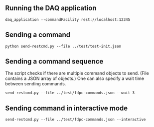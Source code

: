 ## Running the DAQ application
    daq_application --commandFacility rest://localhost:12345

## Sending a command
    python send-restcmd.py --file ../test/test-init.json

## Sending a command sequence
The script checks if there are multiple command objects to send. (File contains a JSON array of objects.)
One can also specify a wait time between sending commands.

    send-restcmd.py --file ../test/fdpc-commands.json --wait 3

## Sending command in interactive mode

    send-restcmd.py --file ../test/fdpc-commands.json --interactive
